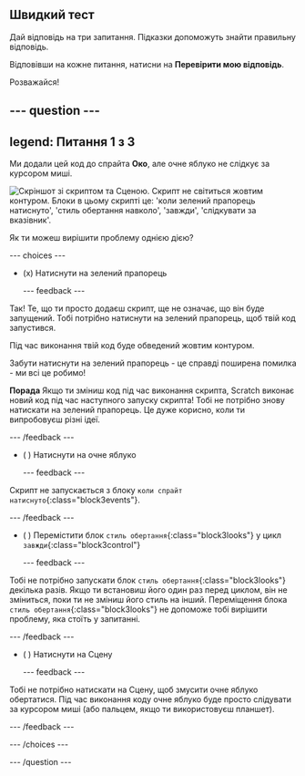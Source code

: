 ## Швидкий тест

Дай відповідь на три запитання. Підказки допоможуть знайти правильну відповідь.

Відповівши на кожне питання, натисни на **Перевірити мою відповідь**.

Розважайся!

--- question ---
---
legend: Питання 1 з 3
---

Ми додали цей код до спрайта **Око**, але очне яблуко не слідкує за курсором миші.

![Скріншот зі скриптом та Сценою. Скрипт не світиться жовтим контуром. Блоки в цьому скрипті це: 'коли зелений прапорець натиснуто', 'стиль обертання навколо', 'завжди', 'слідкувати за вказівник'.](images/code-not-running.png)

Як ти можеш вирішити проблему однією дією?

--- choices ---

- (x) Натиснути на зелений прапорець

  --- feedback ---

Так! Те, що ти просто додаєш скрипт, ще не означає, що він буде запущений. Тобі потрібно натиснути на зелений прапорець, щоб твій код запустився.

Під час виконання твій код буде обведений жовтим контуром.

Забути натиснути на зелений прапорець - це справді поширена помилка - ми всі це робимо!

**Порада** Якщо ти зміниш код під час виконання скрипта, Scratch виконає новий код під час наступного запуску скрипта! Тобі не потрібно знову натискати на зелений прапорець. Це дуже корисно, коли ти випробовуєш різні ідеї.

  --- /feedback ---

- ( ) Натиснути на очне яблуко

  --- feedback ---

Скрипт не запускається з блоку `коли спрайт натиснуто`{:class="block3events"}.

  --- /feedback ---

- ( ) Перемістити блок `стиль обертання`{:class="block3looks"} у цикл `завжди`{:class="block3control"}

  --- feedback ---

Тобі не потрібно запускати блок `стиль обертання`{:class="block3looks"} декілька разів. Якщо ти встановиш його один раз перед циклом, він не зміниться, поки ти не зміниш його стиль на інший. Переміщення блока `стиль обертання`{:class="block3looks"} не допоможе тобі вирішити проблему, яка стоїть у запитанні.

  --- /feedback ---

- ( ) Натиснути на Сцену

  --- feedback ---

Тобі не потрібно натискати на Сцену, щоб змусити очне яблуко обертатися. Під час виконання коду очне яблуко буде просто слідувати за курсором миші (або пальцем, якщо ти використовуєш планшет).

  --- /feedback ---

--- /choices ---

--- /question ---
